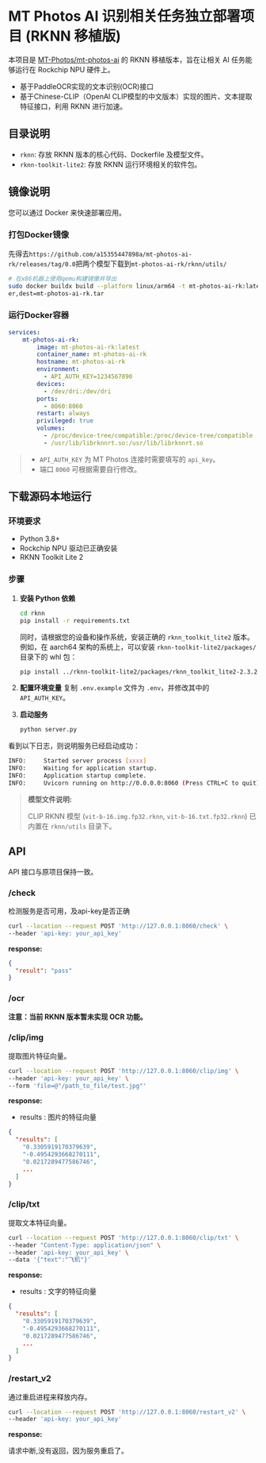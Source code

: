 # MT Photos AI 识别相关任务独立部署项目 (RKNN 移植版)

本项目是 [MT-Photos/mt-photos-ai](https://github.com/MT-Photos/mt-photos-ai) 的 RKNN 移植版本，旨在让相关 AI 任务能够运行在 Rockchip NPU 硬件上。

- 基于PaddleOCR实现的文本识别(OCR)接口
- 基于Chinese-CLIP（OpenAI CLIP模型的中文版本）实现的图片、文本提取特征接口，利用 RKNN 进行加速。


## 目录说明

- `rknn`: 存放 RKNN 版本的核心代码、Dockerfile 及模型文件。
- `rknn-toolkit-lite2`: 存放 RKNN 运行环境相关的软件包。

## 镜像说明

您可以通过 Docker 来快速部署应用。

### 打包Docker镜像

先得去`https://github.com/a15355447898a/mt-photos-ai-rk/releases/tag/0.0`把两个模型下载到`mt-photos-ai-rk/rknn/utils/`

```bash
# 在x86机器上使用qemu构建镜像并导出
sudo docker buildx build --platform linux/arm64 -t mt-photos-ai-rk:latest -f rknn/Dockerfile . --output type=dock
er,dest=mt-photos-ai-rk.tar
```

### 运行Docker容器

```yaml
services:
    mt-photos-ai-rk:
        image: mt-photos-ai-rk:latest
        container_name: mt-photos-ai-rk
        hostname: mt-photos-ai-rk
        environment:
          - API_AUTH_KEY=1234567890
        devices:
          - /dev/dri:/dev/dri
        ports:
          - 8060:8060
        restart: always
        privileged: true
        volumes:
          - /proc/device-tree/compatible:/proc/device-tree/compatible
          - /usr/lib/librknnrt.so:/usr/lib/librknnrt.so
```

> - `API_AUTH_KEY` 为 MT Photos 连接时需要填写的 `api_key`。
> - 端口 `8060` 可根据需要自行修改。

## 下载源码本地运行

### 环境要求

- Python 3.8+
- Rockchip NPU 驱动已正确安装
- RKNN Toolkit Lite 2

### 步骤

1.  **安装 Python 依赖**
    ```bash
    cd rknn
    pip install -r requirements.txt
    ```
    同时，请根据您的设备和操作系统，安装正确的 `rknn_toolkit_lite2` 版本。例如，在 aarch64 架构的系统上，可以安装 `rknn-toolkit-lite2/packages/` 目录下的 whl 包：
    ```bash
    pip install ../rknn-toolkit-lite2/packages/rknn_toolkit_lite2-2.3.2-cp38-cp38-manylinux_2_17_aarch64.manylinux2014_aarch64.whl
    ```

2.  **配置环境变量**
    复制 `.env.example` 文件为 `.env`，并修改其中的 `API_AUTH_KEY`。

3.  **启动服务**
    ```bash
    python server.py
    ```

看到以下日志，则说明服务已经启动成功：
```bash
INFO:     Started server process [xxxx]
INFO:     Waiting for application startup.
INFO:     Application startup complete.
INFO:     Uvicorn running on http://0.0.0.0:8060 (Press CTRL+C to quit)
```

> **模型文件说明:**
>
> CLIP RKNN 模型 (`vit-b-16.img.fp32.rknn`, `vit-b-16.txt.fp32.rknn`) 已内置在 `rknn/utils` 目录下。

## API

API 接口与原项目保持一致。

### /check

检测服务是否可用，及api-key是否正确

```bash
curl --location --request POST 'http://127.0.0.1:8060/check' \
--header 'api-key: your_api_key'
```

**response:**

```json
{
  "result": "pass"
}
```

### /ocr

**注意：当前 RKNN 版本暂未实现 OCR 功能。**

### /clip/img

提取图片特征向量。

```bash
curl --location --request POST 'http://127.0.0.1:8060/clip/img' \
--header 'api-key: your_api_key' \
--form 'file=@"/path_to_file/test.jpg"'
```

**response:**

- results : 图片的特征向量

```json
{
  "results": [
    "0.3305919170379639",
    "-0.4954293668270111",
    "0.0217289477586746",
    ...
  ]
}
```

### /clip/txt

提取文本特征向量。

```bash
curl --location --request POST 'http://127.0.0.1:8060/clip/txt' \
--header "Content-Type: application/json" \
--header 'api-key: your_api_key' \
--data '{"text":"飞机"}'
```

**response:**

- results : 文字的特征向量

```json
{
  "results": [
    "0.3305919170379639",
    "-0.4954293668270111",
    "0.0217289477586746",
    ...
  ]
}
```

### /restart_v2

通过重启进程来释放内存。

```bash
curl --location --request POST 'http://127.0.0.1:8060/restart_v2' \
--header 'api-key: your_api_key'
```

**response:**

请求中断,没有返回，因为服务重启了。